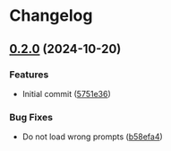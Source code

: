 # Changelog

## [0.2.0](https://github.com/Djiit/vscode-custom-prompts/compare/vscode-custom-prompts-v0.1.2...vscode-custom-prompts-v0.2.0) (2024-10-20)


### Features

* Initial commit ([5751e36](https://github.com/Djiit/vscode-custom-prompts/commit/5751e364f6419a7d4337e4f02a486c7fcd5fdb39))


### Bug Fixes

* Do not load wrong prompts ([b58efa4](https://github.com/Djiit/vscode-custom-prompts/commit/b58efa4fb3e87767508f789f293cdf228cfb5332))
